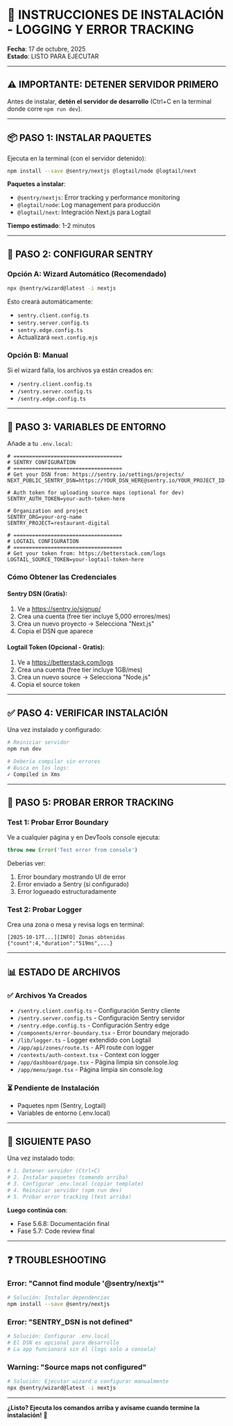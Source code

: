 # 🚀 INSTRUCCIONES DE INSTALACIÓN - LOGGING Y ERROR TRACKING

**Fecha**: 17 de octubre, 2025  
**Estado**: LISTO PARA EJECUTAR

---

## ⚠️ IMPORTANTE: DETENER SERVIDOR PRIMERO

Antes de instalar, **detén el servidor de desarrollo** (Ctrl+C en la terminal donde corre `npm run dev`).

---

## 📦 PASO 1: INSTALAR PAQUETES

Ejecuta en la terminal (con el servidor detenido):

```bash
npm install --save @sentry/nextjs @logtail/node @logtail/next
```

**Paquetes a instalar**:
- `@sentry/nextjs`: Error tracking y performance monitoring
- `@logtail/node`: Log management para producción
- `@logtail/next`: Integración Next.js para Logtail

**Tiempo estimado**: 1-2 minutos

---

## 🔧 PASO 2: CONFIGURAR SENTRY

### Opción A: Wizard Automático (Recomendado)
```bash
npx @sentry/wizard@latest -i nextjs
```

Esto creará automáticamente:
- `sentry.client.config.ts`
- `sentry.server.config.ts`
- `sentry.edge.config.ts`
- Actualizará `next.config.mjs`

### Opción B: Manual
Si el wizard falla, los archivos ya están creados en:
- `/sentry.client.config.ts`
- `/sentry.server.config.ts`
- `/sentry.edge.config.ts`

---

## 🔑 PASO 3: VARIABLES DE ENTORNO

Añade a tu `.env.local`:

```env
# ===================================
# SENTRY CONFIGURATION
# ===================================
# Get your DSN from: https://sentry.io/settings/projects/
NEXT_PUBLIC_SENTRY_DSN=https://YOUR_DSN_HERE@sentry.io/YOUR_PROJECT_ID

# Auth token for uploading source maps (optional for dev)
SENTRY_AUTH_TOKEN=your-auth-token-here

# Organization and project
SENTRY_ORG=your-org-name
SENTRY_PROJECT=restaurant-digital

# ===================================
# LOGTAIL CONFIGURATION  
# ===================================
# Get your token from: https://betterstack.com/logs
LOGTAIL_SOURCE_TOKEN=your-logtail-token-here
```

### Cómo Obtener las Credenciales

#### Sentry DSN (Gratis):
1. Ve a https://sentry.io/signup/
2. Crea una cuenta (free tier incluye 5,000 errores/mes)
3. Crea un nuevo proyecto → Selecciona "Next.js"
4. Copia el DSN que aparece

#### Logtail Token (Opcional - Gratis):
1. Ve a https://betterstack.com/logs
2. Crea una cuenta (free tier incluye 1GB/mes)
3. Crea un nuevo source → Selecciona "Node.js"
4. Copia el source token

---

## ✅ PASO 4: VERIFICAR INSTALACIÓN

Una vez instalado y configurado:

```bash
# Reiniciar servidor
npm run dev

# Debería compilar sin errores
# Busca en los logs:
✓ Compiled in Xms
```

---

## 🧪 PASO 5: PROBAR ERROR TRACKING

### Test 1: Probar Error Boundary

Ve a cualquier página y en DevTools console ejecuta:
```javascript
throw new Error('Test error from console')
```

Deberías ver:
1. Error boundary mostrando UI de error
2. Error enviado a Sentry (si configurado)
3. Error logueado estructuradamente

### Test 2: Probar Logger

Crea una zona o mesa y revisa logs en terminal:
```
[2025-10-17T...][INFO] Zonas obtenidas {"count":4,"duration":"519ms",...}
```

---

## 📊 ESTADO DE ARCHIVOS

### ✅ Archivos Ya Creados
- `/sentry.client.config.ts` - Configuración Sentry cliente
- `/sentry.server.config.ts` - Configuración Sentry servidor
- `/sentry.edge.config.ts` - Configuración Sentry edge
- `/components/error-boundary.tsx` - Error boundary mejorado
- `/lib/logger.ts` - Logger extendido con Logtail
- `/app/api/zones/route.ts` - API route con logger
- `/contexts/auth-context.tsx` - Context con logger
- `/app/dashboard/page.tsx` - Página limpia sin console.log
- `/app/menu/page.tsx` - Página limpia sin console.log

### ⏳ Pendiente de Instalación
- Paquetes npm (Sentry, Logtail)
- Variables de entorno (.env.local)

---

## 🎯 SIGUIENTE PASO

Una vez instalado todo:

```bash
# 1. Detener servidor (Ctrl+C)
# 2. Instalar paquetes (comando arriba)
# 3. Configurar .env.local (copiar template)
# 4. Reiniciar servidor (npm run dev)
# 5. Probar error tracking (test arriba)
```

**Luego continúa con**:
- Fase 5.6.8: Documentación final
- Fase 5.7: Code review final

---

## ❓ TROUBLESHOOTING

### Error: "Cannot find module '@sentry/nextjs'"
```bash
# Solución: Instalar dependencias
npm install --save @sentry/nextjs
```

### Error: "SENTRY_DSN is not defined"
```bash
# Solución: Configurar .env.local
# El DSN es opcional para desarrollo
# La app funcionará sin él (logs solo a consola)
```

### Warning: "Source maps not configured"
```bash
# Solución: Ejecutar wizard o configurar manualmente
npx @sentry/wizard@latest -i nextjs
```

---

**¿Listo? Ejecuta los comandos arriba y avísame cuando termine la instalación!** 🚀
